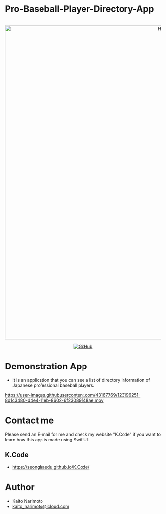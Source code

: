 # Pro-Baseball-Player-Directory-App

<p align="center">
    <br>
    <img width="1011" alt="Home" src="https://user-images.githubusercontent.com/43167769/123196281-9907f680-d4e4-11eb-8de8-2e56d4ed8394.png">
    <br>
<p>
<p align="center">
    <a href="https://github.com/SeongHaedu/Pro-Baseball-Player-Directory-App/blob/main/LICENSE">
        <img alt="GitHub" src="https://img.shields.io/github/license/huggingface/transformers.svg?color=blue">
    </a>
</p>

# Demonstration App

* It is an application that you can see a list of directory information of Japanese professional baseball players.

https://user-images.githubusercontent.com/43167769/123196251-8d1c3480-d4e4-11eb-8602-6f23089148ae.mov


# Contact me

Please send an E-mail for me and check my website "K.Code" if you want to learn how this app is made using SwiftUI.

## K.Code

* https://seonghaedu.github.io/K.Code/

# Author
 
* Kaito Narimoto
* kaito_narimoto@icloud.com
